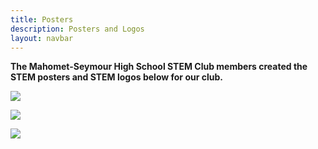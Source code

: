 ```yaml
---
title: Posters
description: Posters and Logos
layout: navbar
---
```


**The Mahomet-Seymour High School STEM Club members created the STEM posters and STEM logos below for our club.**

![](images/)

![](images/)

![](images/)
